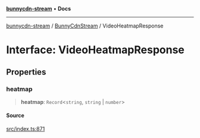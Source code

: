 [**bunnycdn-stream**](../../../README.md) • **Docs**

***

[bunnycdn-stream](../../../globals.md) / [BunnyCdnStream](../README.md) / VideoHeatmapResponse

# Interface: VideoHeatmapResponse

## Properties

### heatmap

> **heatmap**: `Record`\<`string`, `string` \| `number`\>

#### Source

[src/index.ts:871](https://github.com/dan-online/bunnycdn-stream/blob/616be292d397c50e1db742e88f1022206d23e14f/src/index.ts#L871)
